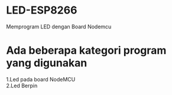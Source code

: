 # LED-ESP8266
Memprogram LED dengan Board Nodemcu

# Ada beberapa kategori program yang digunakan
1.Led pada board NodeMCU<br>
2.Led Berpin
